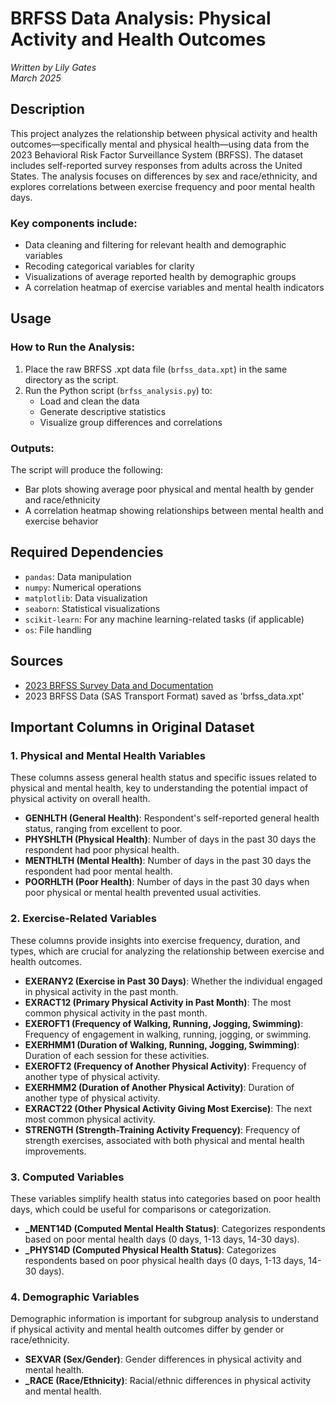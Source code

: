 # BRFSS Data Analysis: Physical Activity and Health Outcomes
*Written by Lily Gates*  
*March 2025*

## Description
This project analyzes the relationship between physical activity and health outcomes—specifically mental and physical health—using data from the 2023 Behavioral Risk Factor Surveillance System (BRFSS). The dataset includes self-reported survey responses from adults across the United States. The analysis focuses on differences by sex and race/ethnicity, and explores correlations between exercise frequency and poor mental health days.

### Key components include:
* Data cleaning and filtering for relevant health and demographic variables
* Recoding categorical variables for clarity
* Visualizations of average reported health by demographic groups
* A correlation heatmap of exercise variables and mental health indicators

## Usage
### How to Run the Analysis:
1. Place the raw BRFSS .xpt data file (`brfss_data.xpt`) in the same directory as the script.
2. Run the Python script (`brfss_analysis.py`) to:
    * Load and clean the data
    * Generate descriptive statistics
    * Visualize group differences and correlations

### Outputs:
The script will produce the following:
* Bar plots showing average poor physical and mental health by gender and race/ethnicity
* A correlation heatmap showing relationships between mental health and exercise behavior

## Required Dependencies
* `pandas`: Data manipulation
* `numpy`: Numerical operations
* `matplotlib`: Data visualization
* `seaborn`: Statistical visualizations
* `scikit-learn`: For any machine learning-related tasks (if applicable)
* `os`: File handling

## Sources
* [2023 BRFSS Survey Data and Documentation](https://www.cdc.gov/brfss/annual_data/annual_2023.html)
* 2023 BRFSS Data (SAS Transport Format) saved as 'brfss_data.xpt'

## Important Columns in Original Dataset

### 1. Physical and Mental Health Variables
These columns assess general health status and specific issues related to physical and mental health, key to understanding the potential impact of physical activity on overall health.

- **GENHLTH (General Health)**: Respondent's self-reported general health status, ranging from excellent to poor.
- **PHYSHLTH (Physical Health)**: Number of days in the past 30 days the respondent had poor physical health.
- **MENTHLTH (Mental Health)**: Number of days in the past 30 days the respondent had poor mental health.
- **POORHLTH (Poor Health)**: Number of days in the past 30 days when poor physical or mental health prevented usual activities.

### 2. Exercise-Related Variables
These columns provide insights into exercise frequency, duration, and types, which are crucial for analyzing the relationship between exercise and health outcomes.

- **EXERANY2 (Exercise in Past 30 Days)**: Whether the individual engaged in physical activity in the past month.
- **EXRACT12 (Primary Physical Activity in Past Month)**: The most common physical activity in the past month.
- **EXEROFT1 (Frequency of Walking, Running, Jogging, Swimming)**: Frequency of engagement in walking, running, jogging, or swimming.
- **EXERHMM1 (Duration of Walking, Running, Jogging, Swimming)**: Duration of each session for these activities.
- **EXEROFT2 (Frequency of Another Physical Activity)**: Frequency of another type of physical activity.
- **EXERHMM2 (Duration of Another Physical Activity)**: Duration of another type of physical activity.
- **EXRACT22 (Other Physical Activity Giving Most Exercise)**: The next most common physical activity.
- **STRENGTH (Strength-Training Activity Frequency)**: Frequency of strength exercises, associated with both physical and mental health improvements.

### 3. Computed Variables
These variables simplify health status into categories based on poor health days, which could be useful for comparisons or categorization.

- **_MENT14D (Computed Mental Health Status)**: Categorizes respondents based on poor mental health days (0 days, 1-13 days, 14-30 days).
- **_PHYS14D (Computed Physical Health Status)**: Categorizes respondents based on poor physical health days (0 days, 1-13 days, 14-30 days).

### 4. Demographic Variables
Demographic information is important for subgroup analysis to understand if physical activity and mental health outcomes differ by gender or race/ethnicity.

- **SEXVAR (Sex/Gender)**: Gender differences in physical activity and mental health.
- **_RACE (Race/Ethnicity)**: Racial/ethnic differences in physical activity and mental health.
